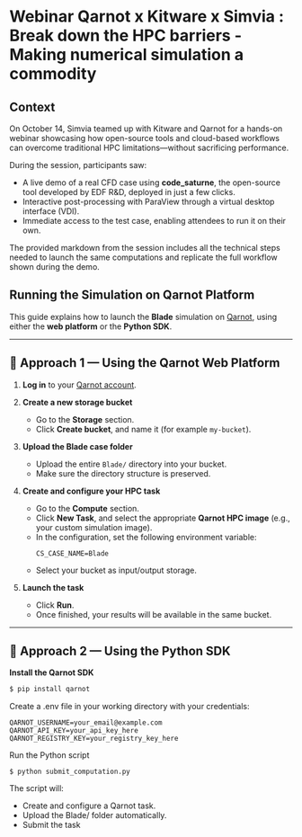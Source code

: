 # Webinar Qarnot x Kitware x Simvia : Break down the HPC barriers - Making numerical simulation a commodity

## Context

On October 14, Simvia teamed up with Kitware and Qarnot for a hands-on webinar showcasing how open-source tools and cloud-based workflows can overcome traditional HPC limitations—without sacrificing performance.

During the session, participants saw:
- A live demo of a real CFD case using **code_saturne**, the open-source tool developed by EDF R&D, deployed in just a few clicks.
- Interactive post-processing with ParaView through a virtual desktop interface (VDI).
- Immediate access to the test case, enabling attendees to run it on their own.

The provided markdown from the session includes all the technical steps needed to launch the same computations and replicate the full workflow shown during the demo.

## Running the Simulation on Qarnot Platform

This guide explains how to launch the **Blade** simulation on [Qarnot](https://qarnot.com), using either the **web platform** or the **Python SDK**.

---

## 🧭 Approach 1 — Using the Qarnot Web Platform

1. **Log in** to your [Qarnot account](https://console.qarnot.com/).

2. **Create a new storage bucket**  
   - Go to the **Storage** section.  
   - Click **Create bucket**, and name it (for example `my-bucket`).

3. **Upload the Blade case folder**  
   - Upload the entire `Blade/` directory into your bucket.  
   - Make sure the directory structure is preserved.

4. **Create and configure your HPC task**
   - Go to the **Compute** section.  
   - Click **New Task**, and select the appropriate **Qarnot HPC image** (e.g., your custom simulation image).  
   - In the configuration, set the following environment variable:
     ```
     CS_CASE_NAME=Blade
     ```
   - Select your bucket as input/output storage.  

5. **Launch the task**
   - Click **Run**.  
   - Once finished, your results will be available in the same bucket.

---

## 🐍 Approach 2 — Using the Python SDK

**Install the Qarnot SDK**

```bash
$ pip install qarnot
```
Create a .env file in your working directory with your credentials:

```
QARNOT_USERNAME=your_email@example.com
QARNOT_API_KEY=your_api_key_here
QARNOT_REGISTRY_KEY=your_registry_key_here
```

Run the Python script

```
$ python submit_computation.py
```

The script will:

- Create and configure a Qarnot task.
- Upload the Blade/ folder automatically.
- Submit the task 
